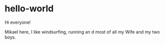 # hello-world

Hi everyone!

Mikael here, I like windsurfing, running an d most of all my Wife and my two boys.
